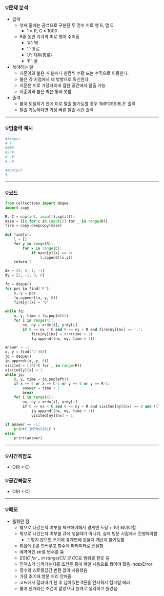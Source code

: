 ### 💡문제 분석

- 입력
    - 첫째 줄에는 공백으로 구분된 두 정수 미로 행 R, 열 C
        - 1 ≤ R, C ≤ 1000
    - R줄 동안 각각의 미로 행이 주어짐
        - ‘#’: 벽
        - ‘.’: 통로
        - ‘J’: 지훈(통로)
        - ‘F’: 불
- 해야하는 일
    - 지훈이와 불은 매 분마다 한칸씩 수평 또는 수직으로 이동한다.
    - 불은 각 지점에서 네 방향으로 확산한다.
    - 지훈은 미로 가장자리에 접한 공간에서 탈출 가능
    - 지훈이와 불은 벽은 통과 못함
- 출력
    - 불이 도달하기 전에 미로 탈출 불가능할 경우 ‘IMPOSSIBLE’ 출력
    - 탈출 가능하다면 가장 빠른 탈출 시간 출력

---

### 💡입출력 예시

```python
##input
4 4
####
#JF#
#..#
#..#

##output
3
```

---

### 💡코드

```python
from collections import deque
import copy

R, C = map(int, input().split())
maze = [[c for c in input()] for _ in range(R)]
fire = copy.deepcopy(maze)
    
def find(s):
    l = []
    for y in range(R):
        for x in range(C):
            if maze[y][x] == s:
                l.append((x,y))
    return l

dx = [0, 0, 1, -1]
dy = [1, -1, 0, 0]

fq = deque()
for pos in find('F'):
    x, y = pos
    fq.append((x, y, 0))
    fire[y][x] = '0'
    
while fq:
    x, y, time = fq.popleft()    
    for i in range(4):
        nx, ny = x+dx[i], y+dy[i]
        if 0 <= nx < C and 0 <= ny < R and fire[ny][nx] == '.':
            fire[ny][nx] = str(time + 1)
            fq.append((nx, ny, time + 1))

answer = -1            
x, y = find('J')[0]
jq = deque()
jq.append((x, y, 0))
visited = [[0]*C for _ in range(R)]
visited[y][x] = 1
while jq:
    x, y, time = jq.popleft()
    if x == 0 or x == C-1 or y == 0 or y == R-1:
        answer = time + 1
        break
    for i in range(4):
        nx, ny = x+dx[i], y+dy[i]
        if 0 <= nx < C and 0 <= ny < R and visited[ny][nx] == 0 and ((fire[ny][nx].isdigit() and int(fire[ny][nx]) > time+1) or fire[ny][nx] == '.'):
            jq.append((nx, ny, time + 1))
            visited[ny][nx] = 1 
                
if answer == -1:
    print('IMPOSSIBLE')
else:
    print(answer)
```

---

### 💡시간복잡도

- O(R × C)

### 💡공간복잡도

- O(R × C)

---

### 💡메모

- 틀렸던 점
    - 밖으로 나갔는지 여부를 체크해야해서 경계면 도달 + 1이 되어야함
    - 밖으로 나갔는지 여부를 큐에 넣을때가 아니라, 실제 방문 시점에서 진행해야함
        - 그렇지 않으면 초기에 경계면에 있을때 계산이 불가능함
    - 튜플에 ()를 안씌우고 함수에 파라미터로 전달함
    - 예약어인 str로 변수를 둠
    - [[0]*C for _ in range(C)] 로 C*C로 범위를 잘못 둠
    - 인덱스가 넘어가는지를 조건문 중에 제일 처음으로 뒀어야 했음 IndexError
    - 정수와 스트링값간 변환 없이 사용했음
    - 가장 초기에 방문 처리 안해줌
    - 코드에서 잘라내기 한 후 남아있는 if문을 안지워서 컴파일 에러
    - 불이 한개라는 조건이 없었으나 한개로 생각하고 풀었음